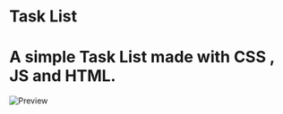 # Task List

# A simple Task List made with CSS , JS and HTML.

![Preview](https://user-images.githubusercontent.com/100159036/183140399-ef7da404-c957-4977-8899-930a0a9c3192.png)
